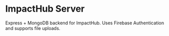 # ImpactHub Server

Express + MongoDB backend for ImpactHub. Uses Firebase Authentication and supports file uploads.
